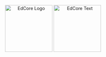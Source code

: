 <p align="center">
  <img src="https://github.com/user-attachments/assets/7ae69be0-f3de-48d6-80ce-a89bb983ae72" alt="EdCore Logo" height="150">
  <img src="https://github.com/user-attachments/assets/71bc0532-a00d-4477-ada1-3ea86796feb2" alt="EdCore Text" height="150">
</p>
